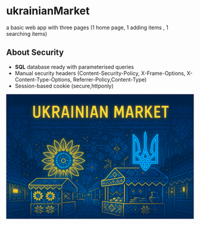 # ukrainianMarket
a basic web app with three pages (1 home page, 1 adding items , 1 searching items)

## About Security

* **SQL** database ready with parameterised queries
* Manual security headers (Content-Security-Policy, X-Frame-Options, X-Content-Type-Options, Referrer-Policy,Content-Type)
* Session-based cookie (secure,httponly)

![ukrainianMarket](https://github.com/IBogDee/ukrainianMarket/blob/main/static/Background.png)
